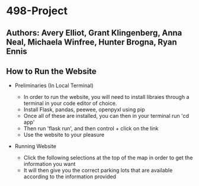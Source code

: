 # 498-Project

## Authors: Avery Elliot, Grant Klingenberg, Anna Neal, Michaela Winfree, Hunter Brogna, Ryan Ennis

## How to Run the Website

- Preliminaries (In Local Terminal)
    - In order to run the website, you will need to install libraies through a terminal in your code editor of choice.
    - Install Flask, pandas, peewee, openpyxl using pip
    - Once all of these are installed, you can then in your terminal run 'cd app'
    - Then run 'flask run', and then control + click on the link
    - Use the website to your pleasure

- Running Website
    - Click the following selections at the top of the map in order to get the information you want
    - It will then give you the correct parking lots that are available according to the information provided
